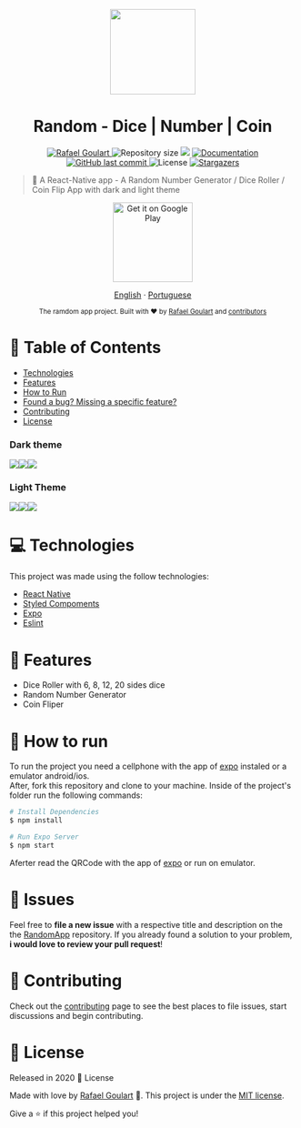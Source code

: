 <p align="center">
   <img src="https://github.com/RafaelGoulartB/RandomApp/blob/master/assets/icon.png" width="150"/>
</p>
 
<h1 align="center">Random - Dice | Number | Coin</h1>

<p align="center">	
   <a href="https://www.linkedin.com/in/rafael-goulartb/">
      <img alt="Rafael Goulart" src="https://img.shields.io/badge/-RafaelGoulartB-6200ee?style=flat&logo=Linkedin&logoColor=white" />
   </a>
  <img alt="Repository size" src="https://img.shields.io/github/repo-size/RafaelGoulartB/RandomGeneratorApp?color=6200ee">

  <img src="https://img.shields.io/badge/version-1.0.0-6200ee.svg?cacheSeconds=2592000" />
  <a href="https://github.com/RafaelGoulartB/RandomNumberApp#readme">
    <img alt="Documentation" src="https://img.shields.io/badge/documentation-yes-6200ee.svg" target="_blank" />
  </a>
   <a href="https://github.com/RafaelGoulartB/proffy/commits/master">
      <img alt="GitHub last commit" src="https://img.shields.io/github/last-commit/RafaelGoulartB/RandomGeneratorApp?color=6200ee">
  </a> 
  <img alt="License" src="https://img.shields.io/badge/license-MIT-6200ee">
   <a href="https://github.com/RafaelGoulartB/RandomGeneratorApp/stargazers">
      <img alt="Stargazers" src="https://img.shields.io/github/stars/RafaelGoulartB/RandomGeneratorApp?color=6200ee&logo=github">
   </a>
</p>

> :rocket: A React-Native app - A Random Number Generator / Dice Roller /  Coin Flip App with dark and light theme

<p align="center">
  <a href="https://play.google.com/store/apps/details?id=com.rafagoulartb.randomapp">
    <img alt="Get it on Google Play" title="Google Play" src="http://i.imgur.com/mtGRPuM.png" width="140">
  </a>
</p>

<p align="center">
    <a href="README.md">English</a>
    ·
    <a href="README-pt.md">Portuguese</a>
</p>

<div align="center">
  <sub>The ramdom app project. Built with ❤︎ by
    <a href="https://github.com/RafaelGoulartB">Rafael Goulart</a> and
    <a href="https://github.com/RafaelGoulartB/RandomGeneratorApp/graphs/contributors">
      contributors
    </a>
  </sub>
</div>


# :pushpin: Table of Contents

* [Technologies](#computer-technologies)
* [Features](#rocket-features)
* [How to Run](#construction_worker-how-to-run)
* [Found a bug? Missing a specific feature?](#bug-issues)
* [Contributing](#tada-contributing)
* [License](#closed_book-license)

### Dark theme
<div style="display: flex; flex-direction: "row";">
  <img src="https://github.com/RafaelGoulartB/RandomNumberApp/blob/master/screenshots/number-dark.png">
  <img src="https://github.com/RafaelGoulartB/RandomNumberApp/blob/master/screenshots/dice-roll-dark.png">
  <img src="https://github.com/RafaelGoulartB/RandomNumberApp/blob/master/screenshots/coin-flip-dark.png">
</div>

### Light Theme
<div style="display: flex; flex-direction: "row";">
  <img src="https://github.com/RafaelGoulartB/RandomNumberApp/blob/master/screenshots/number-light.png">
  <img src="https://github.com/RafaelGoulartB/RandomNumberApp/blob/master/screenshots/dice-roll-light.png">
  <img src="https://github.com/RafaelGoulartB/RandomNumberApp/blob/master/screenshots/coin-flip-light.png">
</div>

# :computer: Technologies
This project was made using the follow technologies:
<ul>
  <li><a href="https://reactnative.dev/">React Native</a></li>
  <li><a href="https://styled-components.com/">Styled Compoments</a></li>
  <li><a href="https://expo.io/">Expo</a></li>
  <li><a href="https://eslint.org/">Eslint</a></li>
</ul>

# :rocket: Features

* Dice Roller with 6, 8, 12, 20 sides dice
* Random Number Generator
* Coin Fliper

# :construction_worker: How to run
To run the project you need a cellphone with the app of [expo](https://play.google.com/store/apps/details?id=host.exp.exponent) instaled or a emulator android/ios.
<br />
After, fork this repository and clone to your machine. Inside of the project's folder run the following commands:

```sh
# Install Dependencies
$ npm install

# Run Expo Server
$ npm start
```
Aferter read the QRCode with the app of [expo](https://play.google.com/store/apps/details?id=host.exp.exponent) or run on emulator.


# :bug: Issues

Feel free to **file a new issue** with a respective title and description on the the [RandomApp](https://github.com/RafaelGoulartB/RandomApp/issues) repository. If you already found a solution to your problem, **i would love to review your pull request**!

# :tada: Contributing

Check out the [contributing](https://github.com/RafaelGoulartB/RandomGeneratorApp/blob/master/CONTRIBUTING.md) page to see the best places to file issues, start discussions and begin contributing.

# :closed_book: License

Released in 2020 :closed_book: License

Made with love by [Rafael Goulart](https://github.com/RandomApp) 🚀.
This project is under the [MIT license](https://github.com/RafaelGoulartB/RandomApp/master/LICENSE).


Give a ⭐️ if this project helped you!
